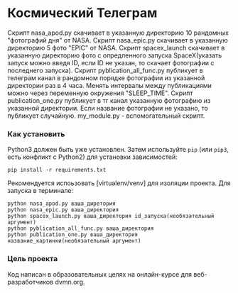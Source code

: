 # Космический Телеграм
Скрипт nasa_apod.py скачивает в указанную директорию 10 рандомных "фотографий дня" от NASA.
Скрипт nasa_epic.py скачивает в указанную директорию 5 фото "EPIC" от NASA.
Скрипт spacex_launch скачивает в указанную директорию фото с опредленного запуска SpaceX(указать запуск можно введя ID, если ID не указан, то скачает фотографии с последнего запуска). 
Скрипт pyblication_all_func.py публикует в телеграм канал в рандомном порядке фотографии из указанной директории раз в 4 часа. Менять интервалы между публикациями можно через переменную окружения "SLEEP_TIME".
Скрипт publication_one.py публикует в тг канал указанную фотографию из указанной директории. Если название фотографии не указано, то публикует случайную.
my_module.py - вспомогательный скрипт.
### Как установить
Python3 должен быть уже установлен. Затем используйте `pip` (или `pip3`, есть конфликт с Python2) для установки зависимостей:
```
pip install -r requirements.txt
```
Рекомендуется испоьзовать [virtualenv/venv] для изоляции проекта.
Для запуска в терминале:
```
python nasa_apod.py ваша_диретория
python nasa_epic.py ваша_директория
python spacex_launch.py ваша_директория id_запуска(необязательный аргумент)
python pyblication_all_func.py ваша_директория 
python publication_one.py ваша_директория название_картинки(необязательный аргумент)
```
### Цель проекта
Код написан в образовательных целях на онлайн-курсе для веб-разработчиков dvmn.org.
